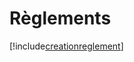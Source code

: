 # Règlements

[!include[creationreglement](reglements.creationreglement.autogen.md)]



























